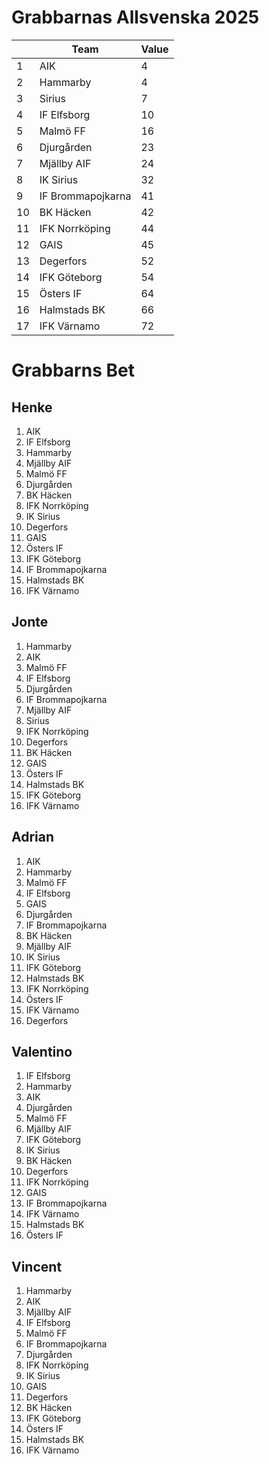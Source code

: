 # Grabbarnas Allsvenska 2025
|     | Team              | Value |
| --- | ----------------- | ----- |
| 1   | AIK               | 4     |
| 2   | Hammarby          | 4     |
| 3   | Sirius            | 7     |
| 4   | IF Elfsborg       | 10    |
| 5   | Malmö FF          | 16    |
| 6   | Djurgården        | 23    |
| 7   | Mjällby AIF       | 24    |
| 8   | IK Sirius         | 32    |
| 9   | IF Brommapojkarna | 41    |
| 10  | BK Häcken         | 42    |
| 11  | IFK Norrköping    | 44    |
| 12  | GAIS              | 45    |
| 13  | Degerfors         | 52    |
| 14  | IFK Göteborg      | 54    |
| 15  | Östers IF         | 64    |
| 16  | Halmstads BK      | 66    |
| 17  | IFK Värnamo       | 72    |

# Grabbarns Bet
## Henke
1. AIK
2. IF Elfsborg
3. Hammarby
4. Mjällby AIF
5. Malmö FF
6. Djurgården
7. BK Häcken
8. IFK Norrköping
9. IK Sirius
10. Degerfors
11. GAIS
12. Östers IF
13. IFK Göteborg
14. IF Brommapojkarna
15. Halmstads BK
16. IFK Värnamo

## Jonte
1. Hammarby
2. AIK
3. Malmö FF
4. IF Elfsborg
5. Djurgården
6. IF Brommapojkarna
7. Mjällby AIF
8. Sirius
9. IFK Norrköping
10. Degerfors
11. BK Häcken
12. GAIS
13. Östers IF
14. Halmstads BK
15. IFK Göteborg
16. IFK Värnamo

## Adrian
1. AIK
2. Hammarby
3. Malmö FF
4. IF Elfsborg
5. GAIS
6. Djurgården
7. IF Brommapojkarna
8. BK Häcken
9. Mjällby AIF
10. IK Sirius
11. IFK Göteborg
12. Halmstads BK
13. IFK Norrköping
14. Östers IF
15. IFK Värnamo
16. Degerfors

## Valentino
1. IF Elfsborg
2. Hammarby
3. AIK
4. Djurgården
5. Malmö FF
6. Mjällby AIF
7. IFK Göteborg
8. IK Sirius
9. BK Häcken
10. Degerfors
11. IFK Norrköping
12. GAIS
13. IF Brommapojkarna
14. IFK Värnamo
15. Halmstads BK
16. Östers IF

## Vincent
1. Hammarby
2. AIK
3. Mjällby AIF
4. IF Elfsborg
5. Malmö FF
6. IF Brommapojkarna
7. Djurgården
8. IFK Norrköping
9. IK Sirius
10. GAIS
11. Degerfors
12. BK Häcken
13. IFK Göteborg
14. Östers IF
15. Halmstads BK
16. IFK Värnamo